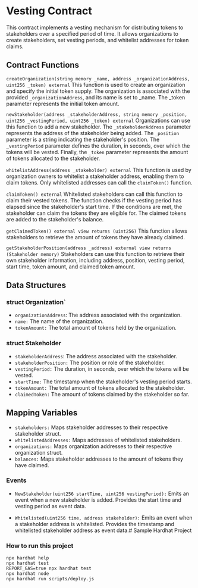 # Vesting Contract
This contract implements a vesting mechanism for distributing tokens to stakeholders over a specified period of time. It allows organizations to create stakeholders, set vesting periods, and whitelist addresses for token claims.

## Contract Functions
`createOrganization(string memory _name, address _organizationAddress, uint256 _token) external`
This function is used to create an organization and specify the initial token supply. The organization is associated with the provided `_organizationAddress`, and its name is set to _name. The _token parameter represents the initial token amount.

`newStakeholder(address _stakeholderAddress, string memory _position, uint256 _vestingPeriod, uint256 _token) external`
Organizations can use this function to add a new stakeholder. The `_stakeholderAddress` parameter represents the address of the stakeholder being added. The `_position` parameter is a string indicating the stakeholder's position. The `_vestingPeriod` parameter defines the duration, in seconds, over which the tokens will be vested. Finally, the `_token` parameter represents the amount of tokens allocated to the stakeholder.

`whitelistAddress(address _stakeholder) external`
This function is used by organization owners to whitelist a stakeholder address, enabling them to claim tokens. Only whitelisted addresses can call the `claimToken()` function.

`claimToken() external`
Whitelisted stakeholders can call this function to claim their vested tokens. The function checks if the vesting period has elapsed since the stakeholder's start time. If the conditions are met, the stakeholder can claim the tokens they are eligible for. The claimed tokens are added to the stakeholder's balance.

`getClaimedToken() external view returns (uint256)`
This function allows stakeholders to retrieve the amount of tokens they have already claimed.

`getStakeholderPosition(address _address) external view returns (Stakeholder memory)`
Stakeholders can use this function to retrieve their own stakeholder information, including address, position, vesting period, start time, token amount, and claimed token amount.

## Data Structures
### struct Organization`
* `organizationAddress`: The address associated with the organization.
* `name:` The name of the organization.
* `tokenAmount:` The total amount of tokens held by the organization.

### struct Stakeholder
* `stakeholderAddress`: The address associated with the stakeholder.
* `stakeholderPosition:` The position or role of the stakeholder.
* `vestingPeriod:` The duration, in seconds, over which the tokens will be vested.
* `startTime:` The timestamp when the stakeholder's vesting period starts.
* `tokenAmount:` The total amount of tokens allocated to the stakeholder.
* `claimedToken:` The amount of tokens claimed by the stakeholder so far.

## Mapping Variables
* `stakeholders:` Maps stakeholder addresses to their respective stakeholder struct.
* `whitelistedAddresses:` Maps addresses of whitelisted stakeholders.
* `organizations:` Maps organization addresses to their respective organization struct.
* `balances:` Maps stakeholder addresses to the amount of tokens they have claimed.

### Events
* `NewStakeholder(uint256 startTime, uint256 vestingPeriod):` Emits an event when a new stakeholder is added. Provides the start time and vesting period as event data.

* `Whitelisted(uint256 time, address stakeholder):` Emits an event when a stakeholder address is whitelisted. Provides the timestamp and whitelisted stakeholder address as event data.# Sample Hardhat Project






### How to run this project

```shell
npx hardhat help
npx hardhat test
REPORT_GAS=true npx hardhat test
npx hardhat node
npx hardhat run scripts/deploy.js
```
